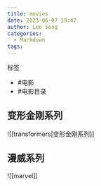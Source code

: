 ```yaml
---
title: movies
date: 2023-06-07 19:47
author: Leo Song
categories:
  - Markdown
tags:
---
```


标签

- #电影 
- #电影目录 

## 变形金刚系列
![[transformers|变形金刚系列]]

## 漫威系列
![[marvel]]
